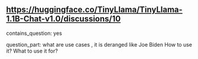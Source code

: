 ## https://huggingface.co/TinyLlama/TinyLlama-1.1B-Chat-v1.0/discussions/10

contains_question: yes

question_part: what are use cases , it is deranged  like Joe Biden
How to use it?
What to use it for?